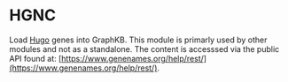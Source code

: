 # HGNC

Load [Hugo](https://www.genenames.org/) genes into GraphKB. This module is primarly used by other modules and not as a standalone. The content is accesssed via the public API found at: [https://www.genenames.org/help/rest/](https://www.genenames.org/help/rest/).
